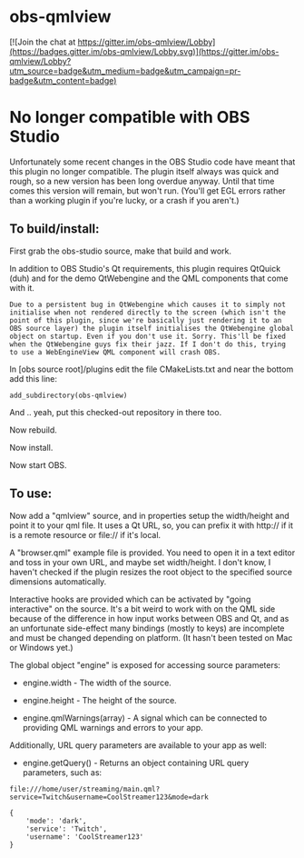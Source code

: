# obs-qmlview

[![Join the chat at https://gitter.im/obs-qmlview/Lobby](https://badges.gitter.im/obs-qmlview/Lobby.svg)](https://gitter.im/obs-qmlview/Lobby?utm_source=badge&utm_medium=badge&utm_campaign=pr-badge&utm_content=badge)

# No longer compatible with OBS Studio
Unfortunately some recent changes in the OBS Studio code have meant that this plugin no longer compatible. The plugin itself always was quick and rough, so a new version has been long overdue anyway. Until that time comes this version will remain, but won't run. (You'll get EGL errors rather than a working plugin if you're lucky, or a crash if you aren't.)


## To build/install:

First grab the obs-studio source, make that build and work.

In addition to OBS Studio's Qt requirements, this plugin requires QtQuick (duh) and for the demo QtWebengine and the QML components that come with it.

```Due to a persistent bug in QtWebengine which causes it to simply not initialise when not rendered directly to the screen (which isn't the point of this plugin, since we're basically just rendering it to an OBS source layer) the plugin itself initialises the QtWebengine global object on startup. Even if you don't use it. Sorry. This'll be fixed when the QtWebengine guys fix their jazz. If I don't do this, trying to use a WebEngineView QML component will crash OBS.```

In [obs source root]/plugins edit the file CMakeLists.txt and near the bottom add this line:

```
add_subdirectory(obs-qmlview)
```

And .. yeah, put this checked-out repository in there too.

Now rebuild.

Now install.

Now start OBS.


## To use:

Now add a "qmlview" source, and in properties setup the width/height and point it to your qml file.  It uses a Qt URL, so, you can prefix it with http:// if it is a remote resource or file:// if it's local.

A "browser.qml" example file is provided. You need to open it in a text editor and toss in your own URL, and maybe set width/height. I don't know, I haven't checked if the plugin resizes the root object to the specified source dimensions automatically.

Interactive hooks are provided which can be activated by "going interactive" on the source. It's a bit weird to work with on the QML side because of the difference in how input works between OBS and Qt, and as an unfortunate side-effect many bindings (mostly to keys) are incomplete and must be changed depending on platform. (It hasn't been tested on Mac or Windows yet.)

The global object "engine" is exposed for accessing source parameters:

* engine.width - The width of the source.
* engine.height - The height of the source.

* engine.qmlWarnings(array) - A signal which can be connected to providing QML warnings and errors to your app.

Additionally, URL query parameters are available to your app as well:

* engine.getQuery() - Returns an object containing URL query parameters, such as:

```
file:///home/user/streaming/main.qml?service=Twitch&username=CoolStreamer123&mode=dark

{
	'mode': 'dark',
	'service': 'Twitch',
	'username': 'CoolStreamer123'
}
```
